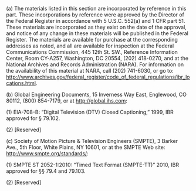 (a) The materials listed in this section are incorporated by reference in this part. These incorporations by reference were approved by the Director of the Federal Register in accordance with 5 U.S.C. 552(a) and 1 CFR part 51. These materials are incorporated as they exist on the date of the approval, and notice of any change in these materials will be published in the Federal Register. The materials are available for purchase at the corresponding addresses as noted, and all are available for inspection at the Federal Communications Commission, 445 12th St. SW., Reference Information Center, Room CY-A257, Washington, DC 20554, (202) 418-0270, and at the National Archives and Records Administration (NARA). For information on the availability of this material at NARA, call (202) 741-6030, or go to: http://www.archives.gov/federal_register/code_of_federal_regulations/ibr_locations.html.
            

(b) Global Engineering Documents, 15 Inverness Way East, Englewood, CO 80112, (800) 854-7179, or at http://global.ihs.com:
            

(1) EIA-708-B: “Digital Television (DTV) Closed Captioning,” 1999, IBR approved for § 79.102.

(2) [Reserved]

(c) Society of Motion Picture & Television Engineers (SMPTE), 3 Barker Ave., 5th Floor, White Plains, NY 10601, or at the SMPTE Web site: http://www.smpte.org/standards/:
              
            

(1) SMPTE ST 2052-1:2010: “Timed Text Format (SMPTE-TT)” 2010, IBR approved for §§ 79.4 and 79.103.

(2) [Reserved]

